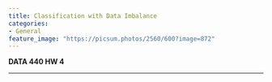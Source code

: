 ```yaml
---
title: Classification with Data Imbalance
categories:
- General
feature_image: "https://picsum.photos/2560/600?image=872"
---
```

**DATA 440 HW 4**

--------------------